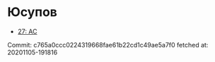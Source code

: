 # Юсупов
- [27: AC](27.md)

Commit: c765a0ccc0224319668fae61b22cd1c49ae5a7f0
 fetched at: 20201105-191816
